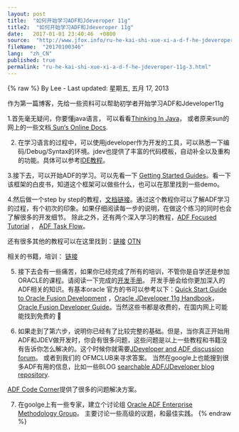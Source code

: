 ```yaml
---
layout: post
title:  "如何开始学习ADF和Jdeveroper 11g"
title2:  "如何开始学习ADF和Jdeveroper 11g"
date:   2017-01-01 23:40:46  +0800
source:  "http://www.jfox.info/ru-he-kai-shi-xue-xi-a-d-f-he-jdeveroper-11g-3.html"
fileName:  "20170100346"
lang:  "zh_CN"
published: true
permalink: "ru-he-kai-shi-xue-xi-a-d-f-he-jdeveroper-11g-3.html"
---
```

{% raw %}
By Lee - Last updated: 星期五, 五月 17, 2013

作为第一篇博客，先给一些资料可以帮助初学者开始学习ADF和Jdeveloper11g

1.首先毫无疑问，你要懂java语言， 可以看看[Thinking In Java](http://www.jfox.info/go.php?url=http://www.mindview.net/Books/TIJ/)， 或者原来sun的网上的一些文档[ Sun‘s Online Docs](http://www.jfox.info/go.php?url=http://java.sun.com/docs/books/tutorial/getStarted/index.html).

2. 在学习语言的过程中，可以使用jdeveloper作为开发的工具，可以熟悉一下编码/Debug/Syntax的环境。jdev也提供了丰富的代码模板，自动补全以及重构的功能。具体可以参考[IDE教程](http://www.jfox.info/go.php?url=http://st-curriculum.oracle.com/obe/jdev/obe11jdev/ps1/introjdevide/introjdevide.htm)。

3.接下去，可以开始ADF的学习。可以先看一下 [Getting Started Guides](http://www.jfox.info/go.php?url=http://www.oracle.com/technetwork/developer-tools/jdev/overview/jdeveloper-reviewrguide-086026.html)。看一下该框架的白皮书，知道这个框架可以做些什么，也可以在那里找到一些demo。

4.然后做一个step by step的教程，[文档链接](http://www.jfox.info/go.php?url=http://download.oracle.com/docs/cd/E18941_01/tutorials/jdtut_11r2_55/jdtut_11r2_55_1.html)。通过这个教程你可以了解ADF学习的过程，有个初次的印象。如果仔细阅读每一步的说明，在做这个练习的同时也会了解很多的开发细节。 除此之外，还有两个深入学习的教程，[ADF Focused Tutorial](http://www.jfox.info/go.php?url=http://st-curriculum.oracle.com/obe/jdev/obe11jdev/ps1/adf_richclient/adfrichclient.htm) ， [ADF Task Flow](http://www.jfox.info/go.php?url=http://st-curriculum.oracle.com/obe/jdev/obe11jdev/ps1/boundedtaskflow/bounded_task_flow.html)。

还有很多其他的教程可以在这里找到：[链接](http://www.jfox.info/go.php?url=http://download.oracle.com/docs/cd/E18941_01/tutorials/toc.htm)  [OTN](http://www.jfox.info/go.php?url=http://www.oracle.com/technetwork/developer-tools/jdev/overview/index-100269.html)

相关的书籍，培训： [链接](http://www.jfox.info/go.php?url=http://www.oracle.com/technetwork/developer-tools/jdev/training11g-090355.html)

5. 接下去会有一些痛苦，如果你已经完成了所有的培训，不管你是自学还是参加ORACLE的课程。请阅读一下完成的[开发手册](http://www.jfox.info/go.php?url=http://download.oracle.com/docs/cd/E16162_01/index.htm)。 开发手册会给你更加深入的ADF相关的知识。有基本oracle 官方的书可以参考以下：[Quick Start Guide to Oracle Fusion Development](http://www.jfox.info/go.php?url=http://www.mhprofessional.com/product.php?isbn=0071744282) ，[Oracle JDeveloper 11g Handbook](http://www.jfox.info/go.php?url=http://www.mhprofessional.com/product.php?isbn=0071602380&amp;%E2%81%9Ecat=112)，[Oracle Fusion Developer Guide](http://www.jfox.info/go.php?url=http://www.mhprofessional.com/product.php?cat=112&amp;isbn=0071622543)。当然这些书都是收费的，在国内网上可能能找到免费的 🙂

6. 如果走到了第六步，说明你已经有了比较完整的基础。但是，当你真正开始用ADF和JDEV做开发时，你会有很多问题，这些问题是以上一些教程和书籍没有告诉你怎么解决的。这个时候你就需要[JDeveloper and ADF discussion forum](http://www.jfox.info/go.php?url=http://forums.oracle.com/forums/forum.jspa?forumID=83)。 或者到我们的 OFMCLUB来寻求答案。 当然在google上也能搜到很多ADF有用的信息，比如一些BLOG [searchable ADF/JDeveloper blog repository](http://www.jfox.info/go.php?url=http://www.connotea.org/user/jdeveloper).

[ADF Code Corner](http://www.jfox.info/go.php?url=http://www.oracle.com/technetwork/developer-tools/adf/learnmore/index-101235.html)提供了很多的问题解决方案。

7. 在goolge上有一些专家，建立个讨论组 [Oracle ADF Enterprise Methodology Group](http://www.jfox.info/go.php?url=http://groups.google.com/group/adf-methodology)。 主要讨论一些高级的议题，和最佳实践。
{% endraw %}